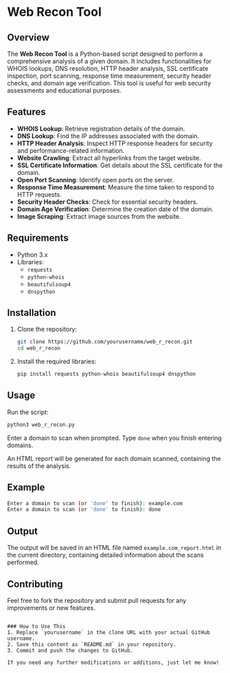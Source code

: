 # Web Recon Tool

## Overview

The **Web Recon Tool** is a Python-based script designed to perform a comprehensive analysis of a given domain. It includes functionalities for WHOIS lookups, DNS resolution, HTTP header analysis, SSL certificate inspection, port scanning, response time measurement, security header checks, and domain age verification. This tool is useful for web security assessments and educational purposes.

## Features

- **WHOIS Lookup**: Retrieve registration details of the domain.
- **DNS Lookup**: Find the IP addresses associated with the domain.
- **HTTP Header Analysis**: Inspect HTTP response headers for security and performance-related information.
- **Website Crawling**: Extract all hyperlinks from the target website.
- **SSL Certificate Information**: Get details about the SSL certificate for the domain.
- **Open Port Scanning**: Identify open ports on the server.
- **Response Time Measurement**: Measure the time taken to respond to HTTP requests.
- **Security Header Checks**: Check for essential security headers.
- **Domain Age Verification**: Determine the creation date of the domain.
- **Image Scraping**: Extract image sources from the website.

## Requirements

- Python 3.x
- Libraries:
  - `requests`
  - `python-whois`
  - `beautifulsoup4`
  - `dnspython`

## Installation

1. Clone the repository:

   ```bash
   git clone https://github.com/yourusername/web_r_recon.git
   cd web_r_recon


2. Install the required libraries:

   ```bash
   pip install requests python-whois beautifulsoup4 dnspython
   ```

## Usage

Run the script:

```bash
python3 web_r_recon.py
```

Enter a domain to scan when prompted. Type `done` when you finish entering domains.

An HTML report will be generated for each domain scanned, containing the results of the analysis.

## Example

```bash
Enter a domain to scan (or 'done' to finish): example.com
Enter a domain to scan (or 'done' to finish): done
```

## Output

The output will be saved in an HTML file named `example.com_report.html` in the current directory, containing detailed information about the scans performed.

## Contributing

Feel free to fork the repository and submit pull requests for any improvements or new features.
```

### How to Use This
1. Replace `yourusername` in the clone URL with your actual GitHub username.
2. Save this content as `README.md` in your repository.
3. Commit and push the changes to GitHub.

If you need any further modifications or additions, just let me know!
